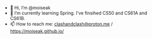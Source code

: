 - 👋 Hi, I’m @moiseak
- 🌱 I’m currently learning Spring. I've finsihed CS50 and CS61A and CS61B.
- 📫 How to reach me: clashandclash@proton.me / https://moiseak.github.io/

<!---
moiseak/moiseak is a ✨ special ✨ repository because its `README.md` (this file) appears on your GitHub profile.
You can click the Preview link to take a look at your changes.
--->
